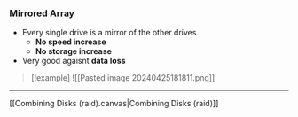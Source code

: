 ### Mirrored Array 

- Every single drive is a mirror of the other drives
	- **No speed increase**
	- **No storage increase** 
- Very good agaisnt **data loss**
>[!example]
![[Pasted image 20240425181811.png]]


---
[[Combining Disks (raid).canvas|Combining Disks (raid)]]